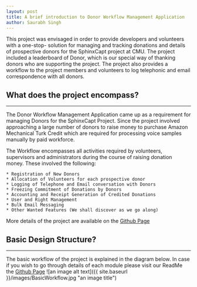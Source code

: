 ```yaml
---
layout: post
title: A brief introduction to Donor Workflow Management Application
author: Saurabh Singh
---
```


This project was envisaged in order to provide developers and volunteers with a one-stop- solution for managing and tracking donations and details of prospective donors for the SphinxCapt project at CMU. The project included a leaderboard of Donor, which is our special way of thanking donors who are supporting the project. The project also provides a workflow to the project members and volunteers to log telephonic and email correspondence with all donors.

## What does the project encompass? 
-----

The Donor Workflow Management Application came up as a requirement for managing Donors for the SphinxCapt Project. Since the project involved approaching a large number of donors to raise money to purchase Amazon Mechanical Turk Credit which are required for processing voice samples manually by paid workforce. 

The Workflow encompasses all activities required by volunteers, supervisors and administrators during the course of raising donation money. These involved the following:
    
    * Registration of New Donors
    * Allocation of Volunteers for each prospective donor
    * Logging of Telephone and Email conversation with Donors
    * Freezing Commitment of Donations by Donors
    * Accounting and Receipt Generation of Credited Donations
    * User and Right Management
    * Bulk Email Messaging
    * Other Wanted Features (We shall discover as we go along)
    
More details of the project are available on the [Github Page](https://github.com/saurabhima/gsoc_LEADERBOARD)   
 
## Basic Design Structure? 
-----

The basic workflow of the project is explained in the diagram below. In case if you wish to go through details of each module please visit our ReadMe the  [Github Page](https://github.com/saurabhima/gsoc_LEADERBOARD)
![an image alt text]({{ site.baseurl }}/images/BasicWorkflow.jpg "an image title")